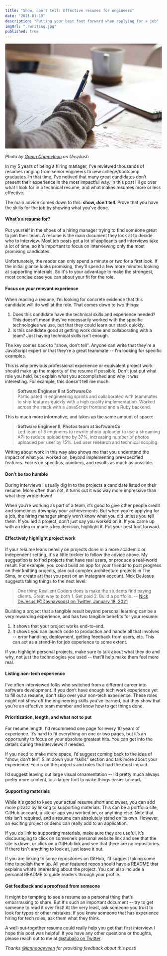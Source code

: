 ```yaml
---
title: "Show, don't tell: Effective resumes for engineers"
date: "2021-01-19"
description: "Putting your best foot forward when applying for a job"
imgUrl: "./writing.jpg"
published: true
---
```


![Photo of someone diagramming on a sheet of paper](./writing.jpg)

_Photo by [Green Chameleon](https://unsplash.com/@craftedbygc?utm_source=unsplash&utm_medium=referral&utm_content=creditCopyText) on Unsplash_

In my 5 years of being a hiring manager, I've reviewed thousands of resumes ranging from senior engineers to new college/bootcamp graduates. In that time, I've notived that many great candidates don't present their experience in the most impactful way. In this post I'll go over what I look for in a technical resume, and what makes resumes more or less effective.

The main advice comes down to this: **show, don't tell**. Prove that you have the skills for the job by showing what you've done.

#### What’s a resume for?

Put yourself in the shoes of a hiring manager trying to find someone great to join their team. A resume is the main document they look at to decide who to interview. Most job posts get a lot of applicants and interviews take a lot of time, so it's important to focus on interviewing only the most promising candidates.

Unfortunately, the reader can only spend a minute or two for a first look. If the initial glance looks promising, they'll spend a few more minutes looking at supporting materials. So it's to your advantage to make the strongest, most concise case you can about your fit for the role.

#### Focus on your relevant experience

When reading a resume, I’m looking for concrete evidence that this candidate will do well at the role. That comes down to two things:

1. Does this candidate have the technical skills and experience needed? This doesn’t mean they’ve necessarily worked with the specific technologies we use, but that they could learn our stack quickly.
2. Is this candidate good at getting work done and collaborating with a team? Just having technical skills isn't enough.

The key comes back to "show, don’t tell". Anyone can write that they're a JavaScript expert or that they’re a great teammate -- I'm looking for specific examples.

This is why previous professional experience or equivalent project work should make up the majority of the resume if possible. Don't just put what role you held, but explain what you accomplished and why it was interesting. For example, this doesn't tell me much:

> **Software Engineer II at SoftwareCo**<br />
> Participated in engineering sprints and collaborated with teammates to ship features quickly with a high quality implementation. Worked across the stack with a JavaScript frontend and a Ruby backend.

This is much more informative, and takes up the same amount of space:

> **Software Engineer II, Photos team at SoftwareCo**<br />
> Led team of 3 engineers to rewrite photo uploader to use a streaming API to reduce upload time by 37%, increasing number of photos uploaded per user by 15%. Led user research and technical scoping.

Writing about work in this way also shows me that you understand the impact of what you worked on, beyond implementing pre-specified features. Focus on specifics, numbers, and results as much as possible.

#### Don’t be too humble

During interviews I usually dig in to the projects a candidate listed on their resume. More often than not, it turns out it was way more impressive than what they wrote down!

When you’re working as part of a team, it’s good to give other people credit and sometimes downplay your achievements. But when you’re applying for a job, the hiring manager simply won’t know what you did unless you tell them. If you led a project, don’t just say you worked on it. If you came up with an idea or made a key decision, highlight it. Put your best foot forward.

#### Effectively highlight project work

If your resume leans heavily on projects done in a more academic or independent setting, it's a little trickier to follow the advice above. My suggestion is to find projects that have real users, or produce a real-world result. For example, you could build an app for your friends to post progress on their knitting projects, plan out complex architecture projects in The Sims, or create art that you post on an Instagram account. Nick DeJesus suggests taking things to the next level:

> One thing Resilient Coders does is make the students find paying clients. Great way to both 1. Get paid 2. Build a portfolio. -- [Nick DeJesus (@Dayhaysoos) on Twitter, January 18, 2021](https://twitter.com/Dayhaysoos/status/1351214451396124676?ref_src=twsrc%5Etfw)

Building a project that a tangible result beyond personal learning can be a very rewarding experience, and has two tangible benefits for your resume:

1. It shows that your project works end-to-end.
2. It shows you can launch code to production and handle all that involves -- error handling, deployment, getting feedback from users, etc. This can act as a stand-in for job experience to some extent.

If you highlight personal projects, make sure to talk about what they do and why, not just the technologies you used -- that’ll help make them feel more real.

#### Listing non-tech experience

I’ve often interviewed folks who switched from a different career into software development. If you don’t have enough tech work experience yet to fill out a resume, don't skip over your non-tech experience. These roles might not show off the engineering skills you’ve learned, but they show that you’re an effective team member and know how to get things done.

#### Prioritization, length, and what not to put

For resume length, I'd recommend one page for every 10 years of experience. It’s hard to fit everything on one or two pages, but it’s an opportunity to focus on your absolute greatest hits. You can get into the details during the interviews if needed.

If you need to make more space, I’d suggest coming back to the idea of “show, don’t tell”. Slim down your “skills” section and talk more about your experience. Focus on the projects and roles that had the most impact.

I’d suggest leaving out large visual ornamentation -- I’d pretty much always prefer more content, or a larger font to make things easier to read.

#### Supporting materials

While it's good to keep your actual resume short and sweet, you can add more pizazz by linking to supporting materials. This can be a portfolio site, GitHub account, a site or app you worked on, or anything else. Note that this isn't required, and a resume can absolutely stand on its own. However, an exciting project or demo can really add to an application.

If you do link to supporting materials, make sure they are useful. It’s discouraging to click on someone’s personal website link and see that the site is down, or click on a GitHub link and see that there are no repositories. If there isn't anything to look at, just leave it out.

If you are linking to some repositories on GitHub, I’d suggest taking some time to polish them up. All your featured repos should have a README that explains what’s interesting about the project. You can also include a personal README to guide readers through your profile.

#### Get feedback and a proofread from someone

It might be tempting to see a resume as a personal thing that’s embarrassing to share. But it's such an important document -- try to get someone to read it over first! At the very least, ask someone you trust to look for typos or other mistakes. If you know someone that has experience hiring for tech roles, ask them what they think.

A well-put-together resume could really help you get that first interview. I hope this post was helpful! If you have any other questions or thoughts, please reach out to me at [@stubailo on Twitter](https://twitter.com/stubailo).

_Thanks [@janhoogeveen](https://twitter.com/janhoogeveen) for providing feedback about this post!_
